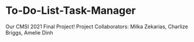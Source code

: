 # To-Do-List-Task-Manager
Our CMSI 2021 Final Project!
Project Collaborators: Milka Zekarias, Charlize Briggs, Amelie Dinh
